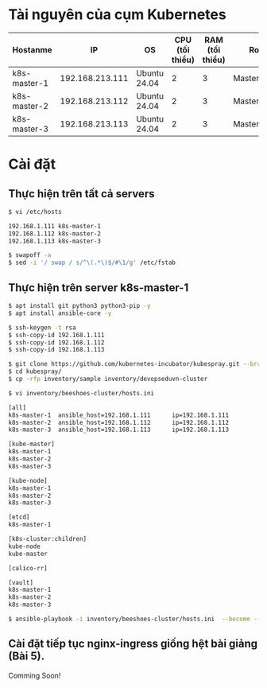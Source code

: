 # Tài nguyên của cụm Kubernetes  

| Hostanme |  IP      | OS       | CPU (tối thiểu) | RAM (tối thiểu) |  Role        |  
|----------|----------------|------------|--------------|----------|------------------|  
| k8s-master-1 | 192.168.213.111 | Ubuntu 24.04   | 2            | 3      | Master/Node     |  
| k8s-master-2 | 192.168.213.112 | Ubuntu 24.04   | 2            | 3      | Master/Node     |  
| k8s-master-3 | 192.168.213.113 | Ubuntu 24.04   | 2            | 3      | Master/Node     |  

# Cài đặt
## Thực hiện trên tất cả servers

```bash  
$ vi /etc/hosts
```

```sh
192.168.1.111 k8s-master-1
192.168.1.112 k8s-master-2
192.168.1.113 k8s-master-3
```

```sh
$ swapoff -a
$ sed -i '/ swap / s/^\(.*\)$/#\1/g' /etc/fstab
```

## Thực hiện trên server k8s-master-1
```sh
$ apt install git python3 python3-pip -y
$ apt install ansible-core -y
```

```sh
$ ssh-keygen -t rsa
$ ssh-copy-id 192.168.1.111
$ ssh-copy-id 192.168.1.112
$ ssh-copy-id 192.168.1.113
```

```sh
$ git clone https://github.com/kubernetes-incubator/kubespray.git --branch release-2.24
$ cd kubespray/
$ cp -rfp inventory/sample inventory/devopseduvn-cluster
```

```sh
$ vi inventory/beeshoes-cluster/hosts.ini
```

```sh
[all]
k8s-master-1  ansible_host=192.168.1.111      ip=192.168.1.111
k8s-master-2  ansible_host=192.168.1.112      ip=192.168.1.112
k8s-master-3  ansible_host=192.168.1.113      ip=192.168.1.113

[kube-master]
k8s-master-1
k8s-master-2
k8s-master-3

[kube-node]
k8s-master-1
k8s-master-2
k8s-master-3

[etcd]
k8s-master-1

[k8s-cluster:children]
kube-node
kube-master

[calico-rr]

[vault]
k8s-master-1
k8s-master-2
k8s-master-3
```

```sh
$ ansible-playbook -i inventory/beeshoes-cluster/hosts.ini  --become --become-user=root cluster.yml
```

## Cài đặt tiếp tục nginx-ingress giống hệt bài giảng (Bài 5). 
Comming Soon!